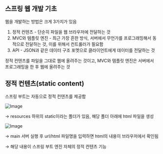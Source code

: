 ## 스프링 웹 개발 기초

웹을 개발하는 방법은 크게 3가지가 있음

1. 정적 컨텐츠 - 단순히 파일을 웹 브라우저에 전달하는 것
2. MVC와 템플릿 엔진 - 최근 가장 흔한 방식, 서버에서 무언가를 프로그래밍해서 동적으로 전달하는 것, 이를 위해서 컨트롤러가 필요함
3. API - JSON과 같은 데이터 구조 포멧으로 클라이언트에게 데이터를 전달하는 것

정적 컨텐츠를 파일을 그대로 웹에 올려주는 것이고, MVC와 템플릿 엔진은 서버에서 프로그래밍을 한 후 웹에 올려주는 것

## 정적 컨텐츠(static content)

스프링 부트는 자동으로 정적 컨텐츠를 제공함

![Image](https://github.com/user-attachments/assets/0995a2bb-a3ad-4d23-9596-bde4ccfadb33)

→ resources 하위의 static이라는 폴더가 있음, 해당 폴더 아래에 html 파일을 생성

![Image](https://github.com/user-attachments/assets/eacbc132-4fc0-421f-871f-4a74675176fc)

→ main 서버 실행 후 url/html 파일명을 입력하면 html의 내용이 브라우저에서 확인됨

→ 해당 내용이 스프링 부트 엔진 자체의 정적 컨텐츠 기능